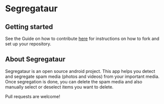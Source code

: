 # Segregataur

## Getting started

See the Guide on how to contribute [here](CODE_OF_CONDUCT.md) for instructions on how to fork and set up your repository.

## About Segregataur

Segregataur is an open source android project. This app helps you detect and segregate spam media (photos and videos) from your important media. Once segregation is done, you can delete the spam media and also manually select or deselect items you want to delete.

Pull requests are welcome! 
